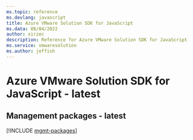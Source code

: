 ```yaml
---
ms.topic: reference
ms.devlang: javascript
title: Azure VMware Solution SDK for JavaScript
ms.data: 08/04/2022
author: xirzec
description: Reference for Azure VMware Solution SDK for JavaScript
ms.service: vmwaresolution
ms.author: jeffish
---
```

# Azure VMware Solution SDK for JavaScript - latest

## Management packages - latest
[!INCLUDE [mgmt-packages](vmware-solution-mgmt-index.md)]